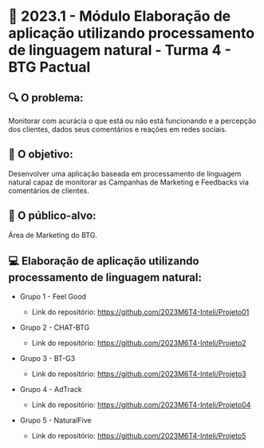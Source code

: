# 🙋‍ 2023.1 - Módulo Elaboração de aplicação utilizando processamento de linguagem natural - Turma 4 - BTG Pactual

## 🔍 O problema:

Monitorar com acurácia o que está ou não está funcionando e a percepção dos clientes, dados seus comentários e reações em redes sociais.


## 🎯 O objetivo:

Desenvolver uma aplicação baseada em processamento de linguagem natural capaz de monitorar as Campanhas de Marketing e Feedbacks via comentários de clientes.


## 🧩 O público-alvo:

Área de Marketing do BTG.


## 💻 Elaboração de aplicação utilizando processamento de linguagem natural:

- Grupo 1 - Feel Good 
  - Link do repositório: https://github.com/2023M6T4-Inteli/Projeto01

- Grupo 2 - CHAT-BTG 
  - Link do repositório: https://github.com/2023M6T4-Inteli/Projeto2

- Grupo 3 - BT-G3 
  - Link do repositório: https://github.com/2023M6T4-Inteli/Projeto3

- Grupo 4 - AdTrack
  - Link do repositório: https://github.com/2023M6T4-Inteli/Projeto04

- Grupo 5 - NaturalFive
  - Link do repositório: https://github.com/2023M6T4-Inteli/Projeto5
